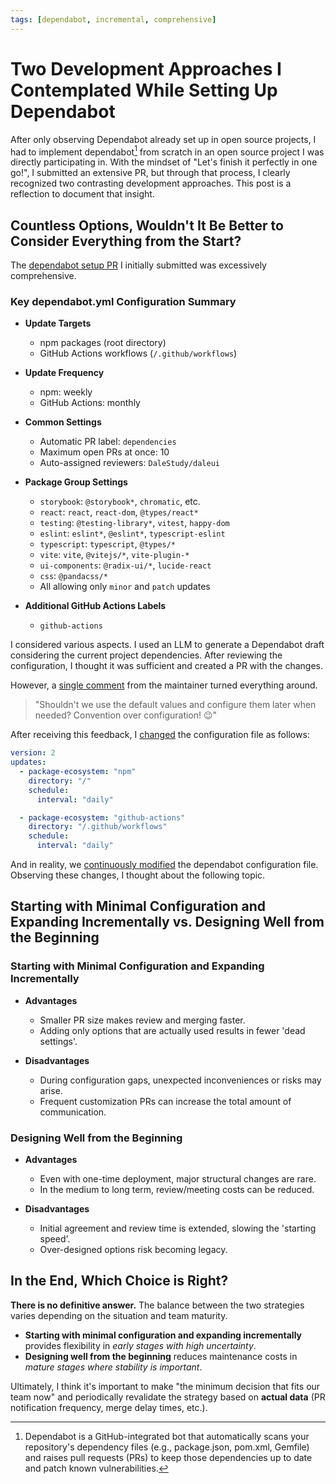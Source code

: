 ```yaml
---
tags: [dependabot, incremental, comprehensive]
---
```


# Two Development Approaches I Contemplated While Setting Up Dependabot

After only observing Dependabot already set up in open source projects, I had to implement dependabot[^1] from scratch in an open source project I was directly participating in. With the mindset of "Let's finish it perfectly in one go!", I submitted an extensive PR, but through that process, I clearly recognized two contrasting development approaches. This post is a reflection to document that insight.

## Countless Options, Wouldn't It Be Better to Consider Everything from the Start?

The [dependabot setup PR](https://github.com/DaleStudy/daleui/commit/dedb235c2cb9128ab3ca0b4633bb4c0215295c29) I initially submitted was excessively comprehensive.

### Key dependabot.yml Configuration Summary

- **Update Targets**

  - npm packages (root directory)
  - GitHub Actions workflows (`/.github/workflows`)

- **Update Frequency**

  - npm: weekly
  - GitHub Actions: monthly

- **Common Settings**

  - Automatic PR label: `dependencies`
  - Maximum open PRs at once: 10
  - Auto-assigned reviewers: `DaleStudy/daleui`

- **Package Group Settings**

  - `storybook`: `@storybook*`, `chromatic`, etc.
  - `react`: `react`, `react-dom`, `@types/react*`
  - `testing`: `@testing-library*`, `vitest`, `happy-dom`
  - `eslint`: `eslint*`, `@eslint*`, `typescript-eslint`
  - `typescript`: `typescript`, `@types/*`
  - `vite`: `vite`, `@vitejs/*`, `vite-plugin-*`
  - `ui-components`: `@radix-ui/*`, `lucide-react`
  - `css`: `@pandacss/*`
  - All allowing only `minor` and `patch` updates

- **Additional GitHub Actions Labels**
  - `github-actions`

I considered various aspects. I used an LLM to generate a Dependabot draft considering the current project dependencies. After reviewing the configuration, I thought it was sufficient and created a PR with the changes.

However, a [single comment](https://github.com/DaleStudy/daleui/pull/88#discussion_r2011058936) from the maintainer turned everything around.

> "Shouldn't we use the default values and configure them later when needed? Convention over configuration! 😉"

After receiving this feedback, I [changed](https://github.com/DaleStudy/daleui/compare/dedb235c2cb9128ab3ca0b4633bb4c0215295c29..a7cc22b47481d63bbacce1ec59a3030d398843f5) the configuration file as follows:

```yaml
version: 2
updates:
  - package-ecosystem: "npm"
    directory: "/"
    schedule:
      interval: "daily"

  - package-ecosystem: "github-actions"
    directory: "/.github/workflows"
    schedule:
      interval: "daily"
```

And in reality, we [continuously modified](https://github.com/DaleStudy/daleui/commits/main/.github/dependabot.yml) the dependabot configuration file. Observing these changes, I thought about the following topic.

## Starting with Minimal Configuration and Expanding Incrementally vs. Designing Well from the Beginning

### Starting with Minimal Configuration and Expanding Incrementally

- **Advantages**

  - Smaller PR size makes review and merging faster.
  - Adding only options that are actually used results in fewer 'dead settings'.

- **Disadvantages**

  - During configuration gaps, unexpected inconveniences or risks may arise.
  - Frequent customization PRs can increase the total amount of communication.

### Designing Well from the Beginning

- **Advantages**

  - Even with one-time deployment, major structural changes are rare.
  - In the medium to long term, review/meeting costs can be reduced.

- **Disadvantages**

  - Initial agreement and review time is extended, slowing the 'starting speed'.
  - Over-designed options risk becoming legacy.

## In the End, Which Choice is Right?

**There is no definitive answer.** The balance between the two strategies varies depending on the situation and team maturity.

- **Starting with minimal configuration and expanding incrementally** provides flexibility in _early stages with high uncertainty_.
- **Designing well from the beginning** reduces maintenance costs in _mature stages where stability is important_.

Ultimately, I think it's important to make "the minimum decision that fits our team now" and periodically revalidate the strategy based on **actual data** (PR notification frequency, merge delay times, etc.).

[^1]: Dependabot is a GitHub-integrated bot that automatically scans your repository's dependency files (e.g., package.json, pom.xml, Gemfile) and raises pull requests (PRs) to keep those dependencies up to date and patch known vulnerabilities.
